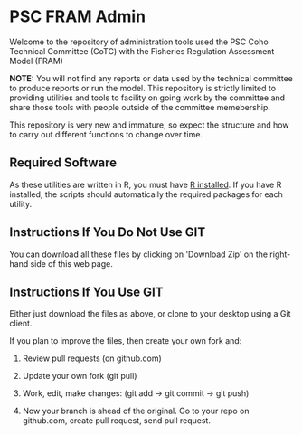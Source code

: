 # PSC FRAM Admin

Welcome to the repository of administration tools used the PSC Coho Technical Committee (CoTC) with the Fisheries Regulation Assessment Model (FRAM)

**NOTE:**  You will not find any reports or data used by the technical committee to produce reports or run the model.  This repository is strictly limited to providing utilities and tools to facility on going work by the committee and share those tools with people outside of the committee memebership.

This repository is very new and immature, so expect the structure and how to carry out different functions to change over time.

## Required Software

As these utilities are written in R, you must have [R installed](https://www.r-project.org/).  If you have R installed, the scripts should automatically the required packages for each utility.  

## Instructions If You Do Not Use GIT

You can download all these files by clicking on 'Download Zip' on the right-hand side of this web page.

## Instructions If You Use GIT

Either just download the files as above, or clone to your desktop using a Git client.

If you plan to improve the files, then create your own fork and:

1) Review pull requests (on github.com)

2) Update your own fork (git pull)

3) Work, edit, make changes: (git add -> git commit -> git push)

4) Now your branch is ahead of the original. Go to your repo on github.com, create pull request, send pull request.

